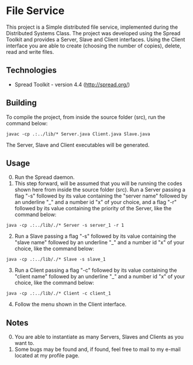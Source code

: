 File Service
============
This project is a Simple distributed file service, implemented during the Distributed Systems Class.
The project was developed using the Spread Toolkit and provides a Server, Slave and Client interfaces.
Using the Client interface you are able to create (choosing the number of copies), delete, read and write files.

Technologies
-----
* Spread Toolkit - version 4.4 (http://spread.org/)

Building
-----
To compile the project, from inside the source folder (src), run the command below:
```
javac -cp .:../lib/* Server.java Client.java Slave.java
```
The Server, Slave and Client executables will be generated.

Usage
-----
0. Run the Spread daemon.
1. This step forward, will be assumed that you will be running the codes shown here from inside the source folder (src). Run a Server passing a flag "-s" followed by its value containing the "server name" followed by an underline "_" and a number id "x" of your choice, and a flag "-r" followed by its value containing the priority of the Server, like the command below:
```
java -cp .:../lib/./* Server -s server_1 -r 1
```

2. Run a Slave passing a flag "-s" followed by its value containing the "slave name" followed by an underline "_" and a number id "x" of your choice, like the command below:
```
java -cp .:../lib/./* Slave -s slave_1
```

3. Run a Client passing a flag "-c" followed by its value containing the "client name" followed by an underline "_" and a number id "x" of your choice, like the command below:
```
java -cp .:../lib/./* Client -c client_1
```
4. Follow the menu shown in the Client interface.

Notes
-----
0. You are able to instantiate as many Servers, Slaves and Clients as you want to.
1. Some bugs may be found and, if found, feel free to mail to my e-mail located at my profile page.
